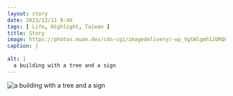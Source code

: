 ```yaml
---
layout: story
date: 2023/12/11 9:46
tags: [ Life, Highlight, Taiwan ]
title: Story
image: https://photos.muan.dev/cdn-cgi/imagedelivery/-wp_VgtWlgmh1JURQ8t1mg/a5997918-91e7-4eee-9bf3-efad6687d600/public
caption: |
  
alt: |
  a building with a tree and a sign
---
```


![a building with a tree and a sign](https://photos.muan.dev/cdn-cgi/imagedelivery/-wp_VgtWlgmh1JURQ8t1mg/a5997918-91e7-4eee-9bf3-efad6687d600/public)


